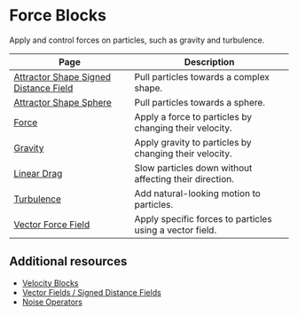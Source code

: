 # Force Blocks

Apply and control forces on particles, such as gravity and turbulence.

| **Page** | **Description** |
| --- | --- |
| [Attractor Shape Signed Distance Field](Block-ConformToSignedDistanceField.md) | Pull particles towards a complex shape. |
| [Attractor Shape Sphere](Block-ConformToSphere.md) | Pull particles towards a sphere. |
| [Force](Block-Force.md) | Apply a force to particles by changing their velocity. |
| [Gravity](Block-Gravity.md) | Apply gravity to particles by changing their velocity. |
| [Linear Drag](Block-LinearDrag.md) | Slow particles down without affecting their direction. |
| [Turbulence](Block-Turbulence.md) | Add natural-looking motion to particles. |
| [Vector Force Field](Block-VectorForceField.md) | Apply specific forces to particles using a vector field. |

## Additional resources

- [Velocity Blocks](Velocity.md)
- [Vector Fields / Signed Distance Fields](VectorFields.md)
- [Noise Operators](Noise.md)

